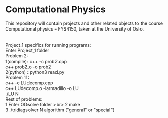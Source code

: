 # Computational Physics

This repository will contain projects and other related objects to the course <br>
Computational physics - FYS4150, taken at the University of Oslo. <br>
<br>
<br>
Project_1 specifics for running programs: <br>
Enter Project_1 folder <br>
Problem 2: <br>
1(compile): c++ -c prob2.cpp <br>
            c++ prob2.o -o prob2 <br>
2(python) : python3 read.py <br>
Problem 11: <br>
            c++ -c LUdecomp.cpp <br>
            c++ LUdecomp.o -larmadillo -o LU <br>
            ./LU N <br>
Rest of problems: <br>
1 Enter OOsolve folder >br>
2          make <br>
3          ./tridiagsolver N algorithm ("general" or "special") <br>
